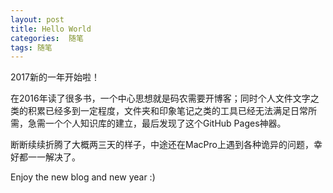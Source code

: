 ```yaml
---
layout: post
title: Hello World
categories:  随笔
tags: 随笔
---
```


2017新的一年开始啦！

在2016年读了很多书，一个中心思想就是码农需要开博客；同时个人文件文字之类的积累已经多到一定程度，文件夹和印象笔记之类的工具已经无法满足日常所需，急需一个个人知识库的建立，最后发现了这个GitHub Pages神器。

断断续续折腾了大概两三天的样子，中途还在MacPro上遇到各种诡异的问题，幸好都一一解决了。

Enjoy the new blog and new year :)
